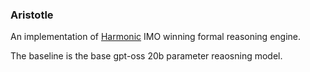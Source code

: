 ### Aristotle
An implementation of [Harmonic](https://harmonic.fun/) IMO winning formal reasoning engine.

The baseline is the base gpt-oss 20b parameter reaosning model.